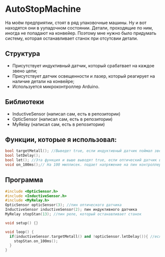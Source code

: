 # AutoStopMachine

На моём предприятии, стоят в ряд упаковочные машины.
Ну и вот находятся они в уупадочном состоянии. Детали, проходящие по ним, иногда не попадают на конвейер.
Поэтому мне нужно было придумать систему, которая останавливает станок при отсутсвии детали.

## Структура
- Присутствует индуктивный датчик, который срабатвает на каждое звено цепи;
- Присутствует датчик освещенности и лазер, который реагирует на наличие детали на конвейре;
- Используется микроконтроллер Arduino.

## Библиотеки
- InductiveSensor (написал сам, есть в репозитории)
- OpticSensor (написал сам, есть в репозитории)
- MyRelay (написал сам, есть в репозитории)

## Функции, которые я использовал:
```cpp
bool targetMetall(); //Выведет true, если индуктивный датчик поймал звено цепи
bool letDelay(); 
bool let(); //Эта функция и выше выводят true, если оптический датчик видит перед собой деталь
void on_100ms();// На 100 миллисек. подает напряжение на пин контроллера (в моей программе останавливает станок)
```

## Программа
```cpp
#include <OpticSensor.h>
#include <InductiveSensor.h>
#include <MyRelay.h>
OpticSensor opticSensor(3); //пин оптического датчика 
InductiveSensor inductiveSensor(2); пин индуктивного датчика
MyRelay stopStan(13); //пин реле, который останавливает станок

void setup() {}

void loop() {
  if(inductiveSensor.targetMetall() and !opticSensor.letDelay()){ //если индуктивный датчик среагировал и детали нет
    stopStan.on_100ms();
  }
}
```
